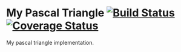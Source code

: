 My Pascal Triangle [![Build Status](https://travis-ci.org/helmedeiros/pascalTriangle.png?branch=fixingErrors)](https://travis-ci.org/helmedeiros/pascalTriangle) [![Coverage Status](https://coveralls.io/repos/helmedeiros/pascalTriangle/badge.png?branch=master)](https://coveralls.io/r/helmedeiros/pascalTriangle?branch=master)
==============

My pascal triangle implementation.
